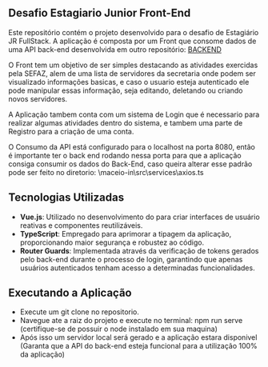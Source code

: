 ## Desafio Estagiario Junior Front-End

Este repositório contém o projeto desenvolvido para o desafio de Estagiário JR FullStack.
A aplicação é composta por um Front que consome dados de uma API back-end desenvolvida em outro repositório: [BACKEND](https://github.com/DiogoPedrosaa/EstagiarioJR-FullStack-Challenge) <p>
O Front tem um objetivo de ser simples destacando as atividades exercidas pela SEFAZ, alem de uma lista de servidores da secretaria onde podem ser visualizado informações basicas, e caso o usuario esteja autenticado ele pode manipular essas informação, seja editando, deletando ou criando novos servidores. <p>
A Aplicação tambem conta com um sistema de Login que é necessario para realizar algumas atividades dentro do sistema, e tambem uma parte de Registro para a criação de uma conta. <P>
O Consumo da API está configurado para o localhost na porta 8080, então é importante ter o back end rodando nessa porta para que a aplicação consiga consumir os dados do Back-End, caso queira alterar esse padrão pode ser feito no diretorio: \maceio-in\src\services\axios.ts

## Tecnologias Utilizadas

- **Vue.js**: Utilizado no desenvolvimento do para criar interfaces de usuário reativas e componentes reutilizáveis.
- **TypeScript**: Empregado para aprimorar a tipagem da aplicação, proporcionando maior segurança e robustez ao código.
- **Router Guards**: Implementada através da verificação de tokens gerados pelo back-end durante o processo de login, garantindo que apenas usuários autenticados tenham acesso a determinadas funcionalidades.


## Executando a Aplicação ##

- Execute um git clone no repositorio.
- Navegue ate a raiz do projeto e execute no terminal: npm run serve (certifique-se de possuir o node instalado em sua maquina)
- Após isso um servidor local será gerado e a aplicação estara disponivel (Garanta que a API do back-end esteja funcional para a utilização 100% da aplicação)


